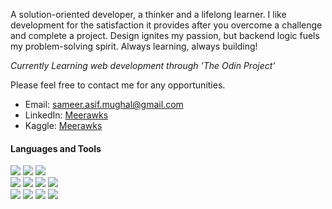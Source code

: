 

A solution-oriented developer, a thinker and a lifelong learner. I like development for the satisfaction it provides after you overcome a challenge and complete a project. Design ignites my passion, but backend logic fuels my problem-solving spirit. Always learning, always building! 

<i>Currently Learning web development through 'The Odin Project'</i>

Please feel free to contact me for any opportunities.

- Email: sameer.asif.mughal@gmail.com
- LinkedIn: <a href="https://www.linkedin.com/in/meerawks/" target=_blank>Meerawks</a>
- Kaggle: <a href="https://www.kaggle.com/meerawks" target=_blank>Meerawks</a>

#### Languages and Tools

<div>
  <img src="https://img.shields.io/badge/JavaScript-1E2734?style=for-the-badge&logo=javascript&logoColor=yellow">
  <img src="https://img.shields.io/badge/HTML5-1E2734?style=for-the-badge&logo=html5&logoColor=orange">
  <img src="https://img.shields.io/badge/CSS3-1E2734?style=for-the-badge&logo=css3&logoColor=blue"><br>
  <img src="https://img.shields.io/badge/React-1E2734?style=for-the-badge&logo=react&logoColor=61DAFB">
     <img src="https://img.shields.io/badge/Node.js-1E2734?style=for-the-badge&logo=node.js&logoColor=green">
  <img src="https://img.shields.io/badge/GIT-1E2734?style=for-the-badge&logo=git&logoColor=orange">
  <img src="https://img.shields.io/badge/Figma-1E2734?style=for-the-badge&logo=figma&logoColor=orange"><br>
  <img src="https://img.shields.io/badge/Linux-1E2734?style=for-the-badge&logo=linux&logoColor=yellow">
    <img src="https://img.shields.io/badge/MySQL-1E2734?style=for-the-badge&logo=mysql&logoColor=blue"> 
  <img src="https://img.shields.io/badge/C%2B%2B-1E2734?style=for-the-badge&logo=c%2B%2B&logoColor=blue">
  <img src="https://img.shields.io/badge/Java-1E2734?style=for-the-badge&logo=openjdk&logoColor=orange">

</div>

